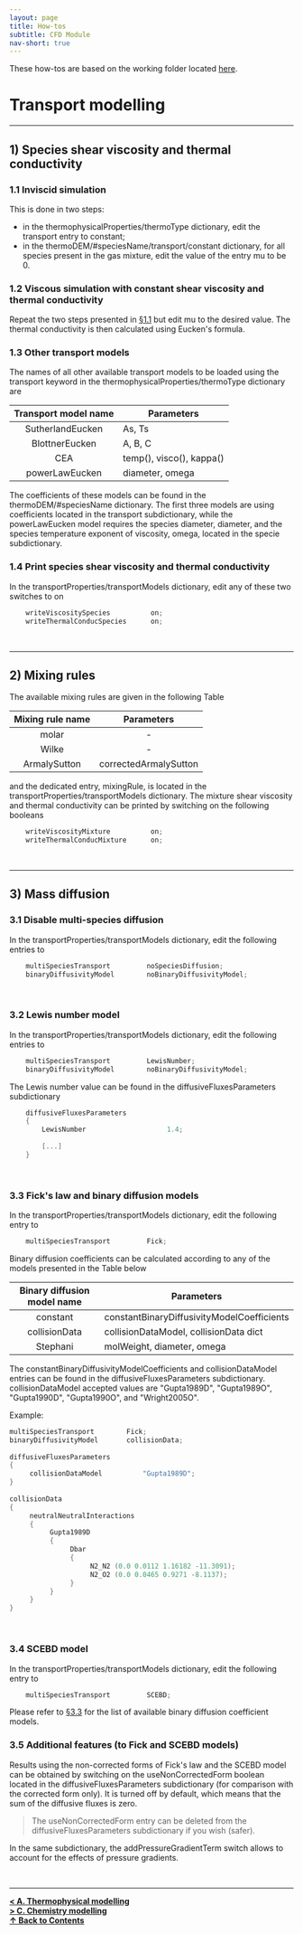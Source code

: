 ```yaml
---
layout: page
title: How-tos
subtitle: CFD Module
nav-short: true
---
```


These how-tos are based on the working folder located [here](https://github.com/vincentcasseau/hyStrath/tree/master/run/hyStrath/hy2Foam/genericCase).  

# Transport modelling

---
## 1) Species shear viscosity and thermal conductivity

### 1.1 Inviscid simulation    

This is done in two steps:  
  + in the <dict>thermophysicalProperties/</dict><subdict>thermoType</subdict> dictionary, edit the <dictkey>transport</dictkey> entry to <dictval>constant</dictval>;
  + in the <dict>thermoDEM/</dict><subdict>#speciesName/transport/constant</subdict> dictionary, for all species present in the gas mixture, edit the value of the entry <dictkey>mu</dictkey> to be <dictval>0</dictval>.

### 1.2 Viscous simulation with constant shear viscosity and thermal conductivity

Repeat the two steps presented in [§1.1](https://vincentcasseau.github.io/how-tos-cfd-dev-transport/#11-inviscid-simulation) but edit <dictkey>mu</dictkey> to the desired value. The thermal conductivity is then calculated using Eucken's formula.

### 1.3 Other transport models

The names of all other available transport models to be loaded using the <dictkey>transport</dictkey> keyword in the <dict>thermophysicalProperties/</dict><subdict>thermoType</subdict> dictionary are  

| Transport model name    | Parameters          |
|:-------------:|-------------|
| <dictval>SutherlandEucken</dictval>      | <dictkey>As</dictkey>, <dictkey>Ts</dictkey>     |
| <dictval>BlottnerEucken</dictval> | <dictkey>A</dictkey>, <dictkey>B</dictkey>, <dictkey>C</dictkey>     |
| <dictval>CEA</dictval>      | <dictkey>temp()</dictkey>, <dictkey>visco()</dictkey>, <dictkey>kappa()</dictkey>      |
| <dictval>powerLawEucken</dictval> | <dictkey>diameter</dictkey>, <dictkey>omega</dictkey>     |

The coefficients of these models can be found in the <dict>thermoDEM/</dict><subdict>#speciesName</subdict> dictionary. The first three models are using coefficients located in the <subdict>transport</subdict> subdictionary, while the <dictval>powerLawEucken</dictval> model requires the species diameter, <dictkey>diameter</dictkey>, and the species temperature exponent of viscosity, <dictkey>omega</dictkey>, located in the <subdict>specie</subdict> subdictionary.

### 1.4 Print species shear viscosity and thermal conductivity
In the <dict>transportProperties/</dict><subdict>transportModels</subdict> dictionary, edit any of these two switches to <dictval>on</dictval>  

```c++
    writeViscositySpecies          on;  
    writeThermalConducSpecies      on; 
```

<br>

---
## 2) Mixing rules

The available mixing rules are given in the following Table 

| Mixing rule name    | Parameters          |
|:-------------:|:-------------:|
| <dictval>molar</dictval>      | - |
| <dictval>Wilke</dictval>      | - |
| <dictval>ArmalySutton</dictval> | <dictkey>correctedArmalySutton</dictkey>    |

and the dedicated entry, <dictkey>mixingRule</dictkey>, is located in the <dict>transportProperties/</dict><subdict>transportModels</subdict> dictionary. The mixture shear viscosity and thermal conductivity can be printed by switching <dictval>on</dictval> the following booleans
  
```c++
    writeViscosityMixture          on;  
    writeThermalConducMixture      on; 
```

<br>

---
## 3) Mass diffusion

### 3.1 Disable multi-species diffusion
In the <dict>transportProperties/</dict><subdict>transportModels</subdict> dictionary, edit the following entries to
  
```c++
    multiSpeciesTransport         noSpeciesDiffusion;  
    binaryDiffusivityModel        noBinaryDiffusivityModel;
```
&nbsp;

### 3.2 Lewis number model
In the <dict>transportProperties/</dict><subdict>transportModels</subdict> dictionary, edit the following entries to 
 
```c++
    multiSpeciesTransport         LewisNumber;  
    binaryDiffusivityModel        noBinaryDiffusivityModel;
```

The Lewis number value can be found in the <subdict>diffusiveFluxesParameters</subdict> subdictionary

```c++
    diffusiveFluxesParameters
    {
        LewisNumber                    1.4;
        
        [...]
    }
``` 

&nbsp; 

### 3.3 Fick's law and binary diffusion models
In the <dict>transportProperties/</dict><subdict>transportModels</subdict> dictionary, edit the following entry to
  
```c++
    multiSpeciesTransport         Fick; 
``` 

Binary diffusion coefficients can be calculated according to any of the models presented in the Table below  

| Binary diffusion model name    | Parameters          |
|:-------------:|-------------|
| <dictval>constant</dictval>      | <dictkey>constantBinaryDiffusivityModelCoefficients</dictkey> |
| <dictval>collisionData</dictval>      | <dictkey>collisionDataModel</dictkey>, <subdict>collisionData</subdict> dict     |
| <dictval>Stephani</dictval> | <dictkey>molWeight</dictkey>, <dictkey>diameter</dictkey>, <dictkey>omega</dictkey>     |

The <dictkey>constantBinaryDiffusivityModelCoefficients</dictkey> and <dictkey>collisionDataModel</dictkey> entries can be found in the <subdict>diffusiveFluxesParameters</subdict> subdictionary. <dictkey>collisionDataModel</dictkey> accepted values are <dictval>"Gupta1989D"</dictval>, <dictval>"Gupta1989O"</dictval>, <dictval>"Gupta1990D"</dictval>, <dictval>"Gupta1990O"</dictval>, and <dictval>"Wright2005O"</dictval>.

Example:  

```c++
multiSpeciesTransport        Fick;
binaryDiffusivityModel       collisionData;  
  
diffusiveFluxesParameters   
{  
     collisionDataModel          "Gupta1989D";   
}  
  
collisionData  
{  
     neutralNeutralInteractions  
     { 
          Gupta1989D
          {
               Dbar
               {
                    N2_N2 (0.0 0.0112 1.16182 -11.3091);  
                    N2_O2 (0.0 0.0465 0.9271 -8.1137);         
               }
          } 
     }  
}  
```  

&nbsp;

### 3.4 SCEBD model 
In the <dict>transportProperties/</dict><subdict>transportModels</subdict> dictionary, edit the following entry to  

```c++
    multiSpeciesTransport         SCEBD; 
``` 

Please refer to [§3.3](https://vincentcasseau.github.io/how-tos-cfd-dev-transport/#33-ficks-law-and-binary-diffusion-models) for the list of available binary diffusion coefficient models.

### 3.5 Additional features (to Fick and SCEBD models)
Results using the non-corrected forms of Fick's law and the SCEBD model can be obtained by switching on the <dictkey>useNonCorrectedForm</dictkey> boolean located in the <subdict>diffusiveFluxesParameters</subdict> subdictionary (for comparison with the corrected form only). It is turned <dictval>off</dictval> by default, which means that the sum of the diffusive fluxes is zero.

> The <dictkey>useNonCorrectedForm</dictkey> entry can be deleted from the <subdict>diffusiveFluxesParameters</subdict> subdictionary if you wish (safer).

In the same subdictionary, the <dictkey>addPressureGradientTerm</dictkey> switch allows to account for the effects of pressure gradients.

<br>
  
--- 

[**< A. Thermophysical modelling**](https://vincentcasseau.github.io/how-tos-cfd-dev-thermophysical/)  
[**> C. Chemistry modelling**](https://vincentcasseau.github.io/how-tos-cfd-dev-chemistry/)  
[**&#x2191; Back to Contents**](https://vincentcasseau.github.io/how-tos-cfd-dev/)
